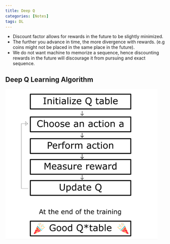 ```yaml
---
title: Deep Q
categories: [Notes]
tags: DL
---
```


- Discount factor allows for rewards in the future to be slightly minimized.    
- The further you advance in time, the more divergence with rewards. (e.g coins might not be placed in the same place in the future).      
- We do not want machine to memorize a sequence, hence discounting rewards in the future will discourage it from pursuing and exact sequence.   
 
## Deep Q Learning Algorithm 

![My helpful screenshot](/images/QLearningAlgoBlock.png)
